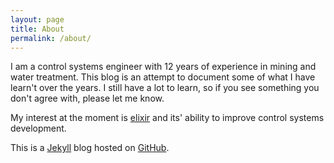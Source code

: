 ```yaml
---
layout: page
title: About
permalink: /about/
---
```


I am a control systems engineer with 12 years of experience in mining and water treatment. This blog is an attempt to document some of what I have learn't over the years. I still have a lot to learn, so if you see something you don't agree with, please let me know.

My interest at the moment is [elixir](https://elixir-lang.org/) and its' ability to improve control systems development.

This is a [Jekyll](http://jekyllrb.com/) blog hosted on [GitHub](https://github.com/).
